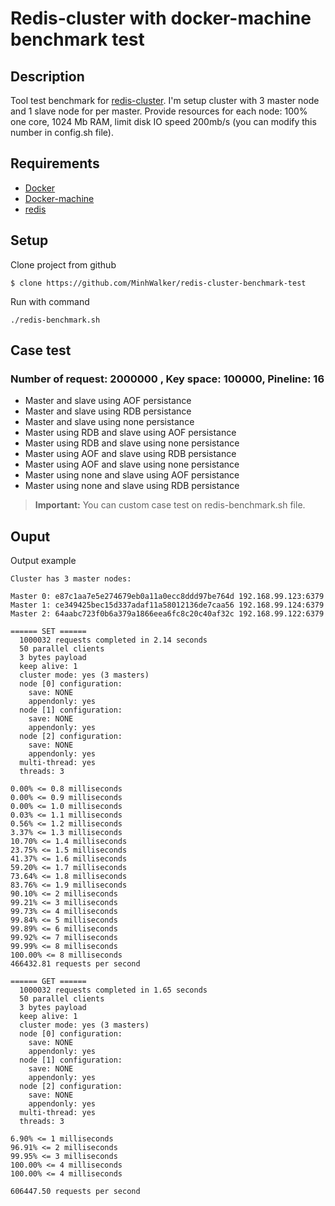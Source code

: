 # Redis-cluster with docker-machine benchmark test

## Description

Tool test benchmark for [redis-cluster](https://redis.io/topics/cluster-tutorial). I'm setup cluster with 3 master node and 1 slave node for per master. Provide resources for each node: 100% one core, 1024 Mb RAM, limit disk IO speed 200mb/s (you can modify this number in config.sh file). 

## Requirements

- [Docker](https://docs.docker.com/get-docker/)
- [Docker-machine](https://github.com/docker/machine)
- [redis](https://redis.io/download)

## Setup 

Clone project from github

```shell
$ clone https://github.com/MinhWalker/redis-cluster-benchmark-test
```

Run with command

```shell
./redis-benchmark.sh
```

## Case test

### Number of request: 2000000 , Key space: 100000, Pineline: 16 

- Master and slave using AOF persistance 
- Master and slave using RDB persistance
- Master and slave using none persistance
- Master using RDB and slave using AOF persistance
- Master using RDB and slave using none persistance
- Master using AOF and slave using RDB persistance
- Master using AOF and slave using none persistance
- Master using none and slave using AOF persistance
- Master using none and slave using RDB persistance

> __Important:__ You can custom case test on redis-benchmark.sh file.  

## Ouput 

Output example

```
Cluster has 3 master nodes:

Master 0: e87c1aa7e5e274679eb0a11a0ecc8ddd97be764d 192.168.99.123:6379
Master 1: ce349425bec15d337adaf11a58012136de7caa56 192.168.99.124:6379
Master 2: 64aabc723f0b6a379a1866eea6fc8c20c40af32c 192.168.99.122:6379

====== SET ======
  1000032 requests completed in 2.14 seconds
  50 parallel clients
  3 bytes payload
  keep alive: 1
  cluster mode: yes (3 masters)
  node [0] configuration:
    save: NONE
    appendonly: yes
  node [1] configuration:
    save: NONE
    appendonly: yes
  node [2] configuration:
    save: NONE
    appendonly: yes
  multi-thread: yes
  threads: 3

0.00% <= 0.8 milliseconds
0.00% <= 0.9 milliseconds
0.00% <= 1.0 milliseconds
0.03% <= 1.1 milliseconds
0.56% <= 1.2 milliseconds
3.37% <= 1.3 milliseconds
10.70% <= 1.4 milliseconds
23.75% <= 1.5 milliseconds
41.37% <= 1.6 milliseconds
59.20% <= 1.7 milliseconds
73.64% <= 1.8 milliseconds
83.76% <= 1.9 milliseconds
90.10% <= 2 milliseconds
99.21% <= 3 milliseconds
99.73% <= 4 milliseconds
99.84% <= 5 milliseconds
99.89% <= 6 milliseconds
99.92% <= 7 milliseconds
99.99% <= 8 milliseconds
100.00% <= 8 milliseconds
466432.81 requests per second

====== GET ======
  1000032 requests completed in 1.65 seconds
  50 parallel clients
  3 bytes payload
  keep alive: 1
  cluster mode: yes (3 masters)
  node [0] configuration:
    save: NONE
    appendonly: yes
  node [1] configuration:
    save: NONE
    appendonly: yes
  node [2] configuration:
    save: NONE
    appendonly: yes
  multi-thread: yes
  threads: 3

6.90% <= 1 milliseconds
96.91% <= 2 milliseconds
99.95% <= 3 milliseconds
100.00% <= 4 milliseconds
100.00% <= 4 milliseconds

606447.50 requests per second

```


